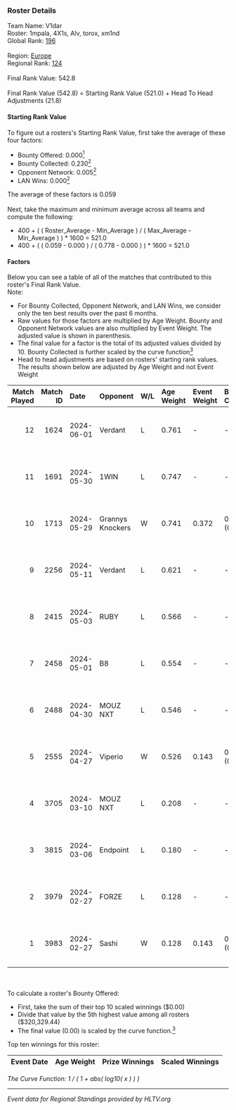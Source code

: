 ### Roster Details<br />
Team Name: V1dar<br />
Roster: 1mpala, 4X1s, Alv, torox, xm1nd<br />
Global Rank: [196](../standings_global.md)<br />
<br />
Region: [Europe]( ../standings_europe.md)<br />
Regional Rank: [124]( ../standings_europe.md)<br />
<br />
Final Rank Value:  542.8<br />
<br />
Final Rank Value (542.8) = Starting Rank Value (521.0) + Head To Head Adjustments (21.8)<br />

#### Starting Rank Value<br />
To figure out a rosters's Starting Rank Value, first take the average of these four factors:<br />
- Bounty Offered: 0.000[<sup>1</sup>](#table2)
- Bounty Collected: 0.230[<sup>2</sup>](#table1)
- Opponent Network: 0.005[<sup>2</sup>](#table1)
- LAN Wins: 0.000[<sup>2</sup>](#table1)

The average of these factors is 0.059<br />
<br />
Next, take the maximum and minimum average across all teams and compute the following:<br />
- 400 + ( ( Roster_Average - Min_Average ) / ( Max_Average - Min_Average ) ) * 1600 = 521.0
- 400 + ( ( 0.059 - 0.000 ) / ( 0.778 - 0.000 ) ) * 1600 = 521.0


#### Factors<br />
Below you can see a table of all of the matches that contributed to this roster's Final Rank Value.<br />
Note:<br />

- For Bounty Collected, Opponent Network, and LAN Wins, we consider only the ten best results over the past 6 months.
- Raw values for those factors are multiplied by Age Weight. Bounty and Opponent Network values are also multiplied by Event Weight. The adjusted value is shown in parenthesis.
- The final value for a factor is the total of its adjusted values divided by 10. Bounty Collected is further scaled by the curve function[<sup>3</sup>](#curveFunction)
- Head to head adjustments are based on rosters' starting rank values. The results shown below are adjusted by Age Weight and not Event Weight
<span id="table1"></span><br />


| Match Played | Match ID | Date       | Opponent         | W/L | Age Weight | Event Weight | Bounty Collected | Opponent Network | LAN Wins  | H2H Adj. | Roster                          |
| -: | -: | :- | :- | :- | :- | :- | :- | :- | :- | -: | :- |
|           12 |     1624 | 2024-06-01 | Verdant          | L   | 0.761      | -            | -                | -                | -         |    -2.80 | 1mpala, 4X1s, Alv, torox, xm1nd |
|           11 |     1691 | 2024-05-30 | 1WIN             | L   | 0.747      | -            | -                | -                | -         |    -1.52 | 1mpala, 4X1s, Alv, torox, xm1nd |
|           10 |     1713 | 2024-05-29 | Grannys Knockers | W   | 0.741      | 0.372        | 0.004 (0.001)    | 0.125 (0.035)    | 0 (0.000) |    18.64 | 1mpala, 4X1s, Alv, torox, xm1nd |
|            9 |     2256 | 2024-05-11 | Verdant          | L   | 0.621      | -            | -                | -                | -         |    -1.82 | 1mpala, 4X1s, Alv, torox, xm1nd |
|            8 |     2415 | 2024-05-03 | RUBY             | L   | 0.566      | -            | -                | -                | -         |    -1.80 | 1mpala, 4X1s, Alv, torox, xm1nd |
|            7 |     2458 | 2024-05-01 | B8               | L   | 0.554      | -            | -                | -                | -         |    -0.94 | 1mpala, 4X1s, Alv, torox, xm1nd |
|            6 |     2488 | 2024-04-30 | MOUZ NXT         | L   | 0.546      | -            | -                | -                | -         |    -0.96 | 1mpala, 4X1s, Alv, torox, xm1nd |
|            5 |     2555 | 2024-04-27 | Viperio          | W   | 0.526      | 0.143        | 0.001 (0.000)    | 0.035 (0.003)    | 0 (0.000) |    10.52 | 1mpala, 4X1s, Alv, torox, xm1nd |
|            4 |     3705 | 2024-03-10 | MOUZ NXT         | L   | 0.208      | -            | -                | -                | -         |    -0.34 | 1mpala, 4X1s, Alv, lom1k, torox |
|            3 |     3815 | 2024-03-06 | Endpoint         | L   | 0.180      | -            | -                | -                | -         |    -0.66 | 1mpala, 4X1s, Alv, lom1k, torox |
|            2 |     3979 | 2024-02-27 | FORZE            | L   | 0.128      | -            | -                | -                | -         |    -0.47 | 1mpala, 4X1s, Alv, lom1k, torox |
|            1 |     3983 | 2024-02-27 | Sashi            | W   | 0.128      | 0.143        | 0.184 (0.003)    | 0.958 (0.017)    | 0 (0.000) |     3.91 | 1mpala, 4X1s, Alv, lom1k, torox |

<br />
<span id="table2"></span><br />
To calculate a roster's Bounty Offered:<br />

- First, take the sum of their top 10 scaled winnings ($0.00)
- Divide that value by the 5th highest value among all rosters ($320,329.44)
- The final value (0.00) is scaled by the curve function.[<sup>3</sup>](#curveFunction)

Top ten winnings for this roster:<br />

| Event Date | Age Weight | Prize Winnings | Scaled Winnings |
| :- | -: | :- | :- |


<span id="curveFunction"></span>_The Curve Function: 1 / ( 1 + abs( log10( x ) ) )_<br />

---
_Event data for Regional Standings provided by HLTV.org_<br />
